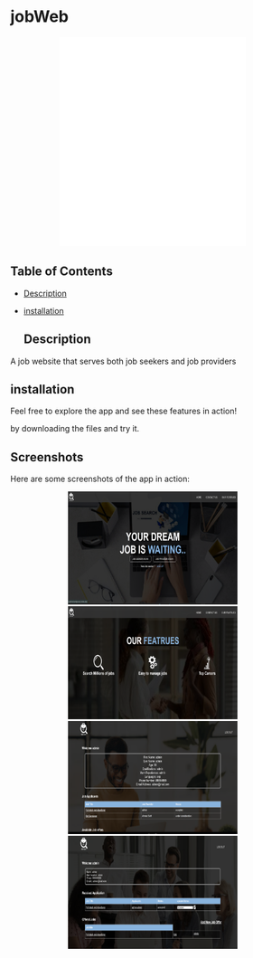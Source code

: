 # jobWeb

<p align="center">
  <img src="pic/DB-logo.png" alt="logo">
</p>



## Table of Contents

- [Description](#Description)
- [installation](#installation)


  ## Description 
 A job website  that serves both job seekers and job providers


## installation 
 <p> Feel free to explore the app and see these features in action! </p>  
 by downloading the files and try it.


## Screenshots

Here are some screenshots of the app in action:

<p align="center">
  <img src="pic/homepage .png" alt="logo" width="300" height="200" >   <img src="pic/homee.png" alt="logo" width="300" height="200"> <img src="pic/admin.png" alt="logo" width="300" height="200">  <img src="pic/provieder.png" alt="logo" width="300" height="200">
</p>





 
 
